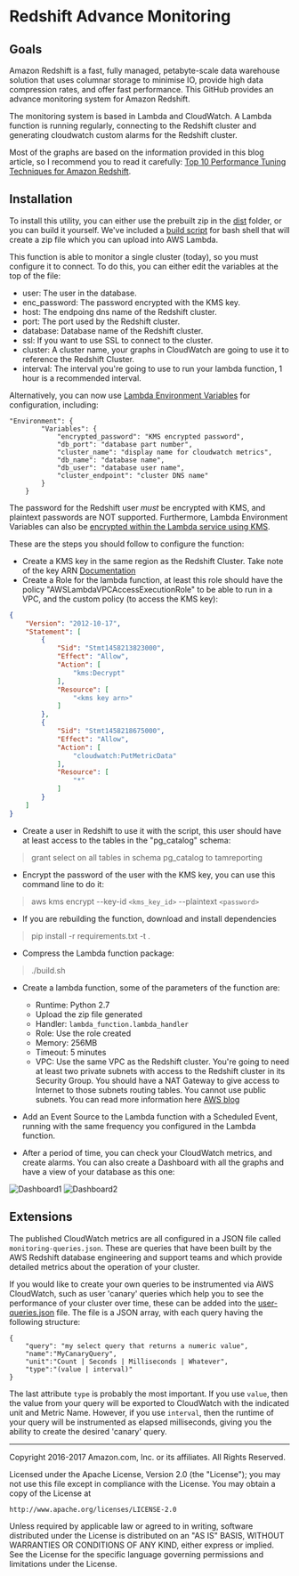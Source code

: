 # Redshift Advance Monitoring

## Goals
Amazon Redshift is a fast, fully managed, petabyte-scale data warehouse solution that uses columnar storage to minimise IO, provide high data compression rates, and offer fast performance. This GitHub provides an advance monitoring system for Amazon Redshift.

The monitoring system is based in Lambda and CloudWatch. A Lambda function is running regularly, connecting to the Redshift cluster and generating cloudwatch custom alarms for the Redshift cluster.

Most of the graphs are based on the information provided in this blog article, so I recommend you to read it carefully: [Top 10 Performance Tuning Techniques for Amazon Redshift](https://blogs.aws.amazon.com/bigdata/post/Tx31034QG0G3ED1/Top-10-Performance-Tuning-Techniques-for-Amazon-Redshift).

## Installation
To install this utility, you can either use the prebuilt zip in the [dist](dist) folder, or you can build it yourself. We've included a [build script](build.sh) for bash shell that will create a zip file which you can upload into AWS Lambda.

This function is able to monitor a single cluster (today), so you must configure it to connect. To do this, you can either edit the variables at the top of the file:

* user: The user in the database.
* enc_password: The password encrypted with the KMS key.
* host: The endpoing dns name of the Redshift cluster.
* port: The port used by the Redshift cluster.
* database: Database name of the Redshift cluster.
* ssl: If you want to use SSL to connect to the cluster.
* cluster: A cluster name, your graphs in CloudWatch are going to use it to reference the Redshift Cluster.
* interval: The interval you're going to use to run your lambda function, 1 hour is a recommended interval.

Alternatively, you can now use [Lambda Environment Variables](http://docs.aws.amazon.com/lambda/latest/dg/env_variables.html) for configuration, including:

```
"Environment": {
        "Variables": {
            "encrypted_password": "KMS encrypted password",
            "db_port": "database part number",
            "cluster_name": "display name for cloudwatch metrics",
            "db_name": "database name",
            "db_user": "database user name",
            "cluster_endpoint": "cluster DNS name"
        }
    }
```
 
The password for the Redshift user *must* be encrypted with KMS, and plaintext passwords are NOT supported. Furthermore, Lambda Environment Variables can also be [encrypted within the Lambda service using KMS](http://docs.aws.amazon.com/lambda/latest/dg/env_variables.html#env_encrypt).

These are the steps you should follow to configure the function:

* Create a KMS key in the same region as the Redshift Cluster. Take note of the key ARN [Documentation](http://docs.aws.amazon.com/kms/latest/developerguide/create-keys.html)
* Create a Role for the lambda function, at least this role should have the policy "AWSLambdaVPCAccessExecutionRole" to be able to run in a VPC, and the custom policy (to access the KMS key):

```json
{
    "Version": "2012-10-17",
    "Statement": [
        {
            "Sid": "Stmt1458213823000",
            "Effect": "Allow",
            "Action": [
                "kms:Decrypt"
            ],
            "Resource": [
                "<kms key arn>"
            ]
        },
        {
            "Sid": "Stmt1458218675000",
            "Effect": "Allow",
            "Action": [
                "cloudwatch:PutMetricData"
            ],
            "Resource": [
                "*"
            ]
        }
    ]
}
```

* Create a user in Redshift to use it with the script, this user should have at least access to the tables in the "pg_catalog" schema: 
>grant select on all tables in schema pg_catalog to tamreporting

* Encrypt the password of the user with the KMS key, you can use this command line to do it: 
>aws kms encrypt --key-id `<kms_key_id>` --plaintext `<password>`

* If you are rebuilding the function, download and install dependencies
>pip install -r requirements.txt -t .

* Compress the Lambda function package:
>./build.sh

* Create a lambda function, some of the parameters of the function are:
  * Runtime: Python 2.7
  * Upload the zip file generated
  * Handler: `lambda_function.lambda_handler`
  * Role: Use the role created
  * Memory: 256MB
  * Timeout: 5 minutes
  * VPC: Use the same VPC as the Redshift cluster. You're going to need at least two private subnets with access to the Redshift cluster in its Security Group. You should have a NAT Gateway to give access to Internet to those subnets routing tables. You cannot use public subnets. You can read more information here [AWS blog](https://aws.amazon.com/blogs/aws/new-access-resources-in-a-vpc-from-your-lambda-functions/)

* Add an Event Source to the Lambda function with a Scheduled Event, running with the same frequency you configured in the Lambda function.

* After a period of time, you can check your CloudWatch metrics, and create alarms. You can also create a Dashboard with all the graphs and have a view of your database as this one:

![Dashboard1](https://s3-eu-west-1.amazonaws.com/amzsup/dashboard1.png)
![Dashboard2](https://s3-eu-west-1.amazonaws.com/amzsup/dashboard2.png)

## Extensions

The published CloudWatch metrics are all configured in a JSON file called `monitoring-queries.json`. These are queries that have been built by the AWS Redshift database engineering and support teams and which provide detailed metrics about the operation of your cluster.

If you would like to create your own queries to be instrumented via AWS CloudWatch, such as user 'canary' queries which help you to see the performance of your cluster over time, these can be added into the [user-queries.json](user-queries.json) file. The file is a JSON array, with each query having the following structure:

```
{
	"query": "my select query that returns a numeric value",
	"name":"MyCanaryQuery",
	"unit":"Count | Seconds | Milliseconds | Whatever",
	"type":"(value | interval)"
}
```

The last attribute `type` is probably the most important. If you use `value`, then the value from your query will be exported to CloudWatch with the indicated unit and Metric Name. However, if you use `interval`, then the runtime of your query will be instrumented as elapsed milliseconds, giving you the ability to create the desired 'canary' query.

----

Copyright 2016-2017 Amazon.com, Inc. or its affiliates. All Rights Reserved.

Licensed under the Apache License, Version 2.0 (the "License");
you may not use this file except in compliance with the License.
You may obtain a copy of the License at

    http://www.apache.org/licenses/LICENSE-2.0

Unless required by applicable law or agreed to in writing, software
distributed under the License is distributed on an "AS IS" BASIS,
WITHOUT WARRANTIES OR CONDITIONS OF ANY KIND, either express or implied.
See the License for the specific language governing permissions and
limitations under the License.